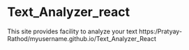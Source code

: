# Text_Analyzer_react
This site provides facility to analyze your text
https:/Pratyay-Rathod/myusername.github.io/Text_Analyzer_React
